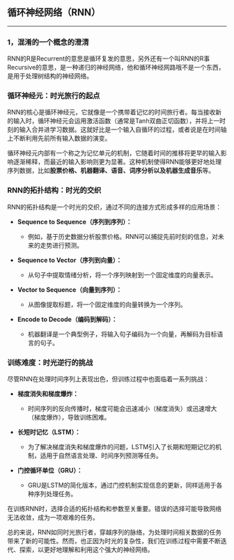 ## 循环神经网络（RNN）

---
### 1，混淆的一个概念的澄清

RNN的R是Recurrent的意思是循环复发的意思，另外还有一个叫RNN的R事Recursive的意思，是一种递归的神经网络，他和循环神经网路哦不是一个东西，是用于处理树结构的神经网络。


### 循环神经元：时光旅行的起点

RNN的核心是循环神经元，它就像是一个携带着记忆的时间旅行者。每当接收新的输入时，循环神经元会运用激活函数（通常是Tanh双曲正切函数），并将上一时刻的输入合并进学习数据。这就好比是一个输入自循环的过程，或者说是在时间轴上不断利用先前所有输入数据的演变。

循环神经元内部有一个称之为记忆单元的机制，它随着时间的推移将更早的输入影响逐渐稀释，而最近的输入影响则更为显著。这种机制使得RNN能够更好地处理序列数据，比如**股票价格、机器翻译、语音、词序分析以及机器生成音乐**等。

### RNN的拓扑结构：时光的交织

RNN的拓扑结构是一个时光的交织，通过不同的连接方式形成多样的应用场景：

- **Sequence to Sequence（序列到序列）：**
  - 例如，基于历史数据分析股票价格。RNN可以捕捉先前时刻的信息，对未来的走势进行预测。

- **Sequence to Vector（序列到向量）：**
  - 从句子中提取情绪分析，将一个序列映射到一个固定维度的向量表示。

- **Vector to Sequence（向量到序列）：**
  - 从图像提取标题，将一个固定维度的向量转换为一个序列。

- **Encode to Decode（编码到解码）：**
  - 机器翻译是一个典型例子，将输入句子编码为一个向量，再解码为目标语言的句子。

### 训练难度：时光逆行的挑战

尽管RNN在处理时间序列上表现出色，但训练过程中也面临着一系列挑战：

- **梯度消失和梯度爆炸：**
  - 时间序列的反向传播时，梯度可能会迅速减小（梯度消失）或迅速增大（梯度爆炸），导致训练困难。

- **长短时记忆（LSTM）：**
  - 为了解决梯度消失和梯度爆炸的问题，LSTM引入了长期和短期记忆的机制，适用于自然语言处理、时间序列预测等任务。

- **门控循环单位（GRU）：**
  - GRU是LSTM的简化版本，通过门控机制实现信息的更新，同样适用于各种序列处理任务。

在训练RNN时，选择合适的拓扑结构和参数至关重要。错误的选择可能导致网络无法收敛，成为一项艰难的任务。

总的来说，RNN如同时光旅行者，穿越序列的脉络，为处理时间相关数据的任务带来了新的可能性。然而，也正因为时光的复杂性，我们在训练过程中需要不断迭代、探索，以更好地理解和利用这个强大的神经网络。
